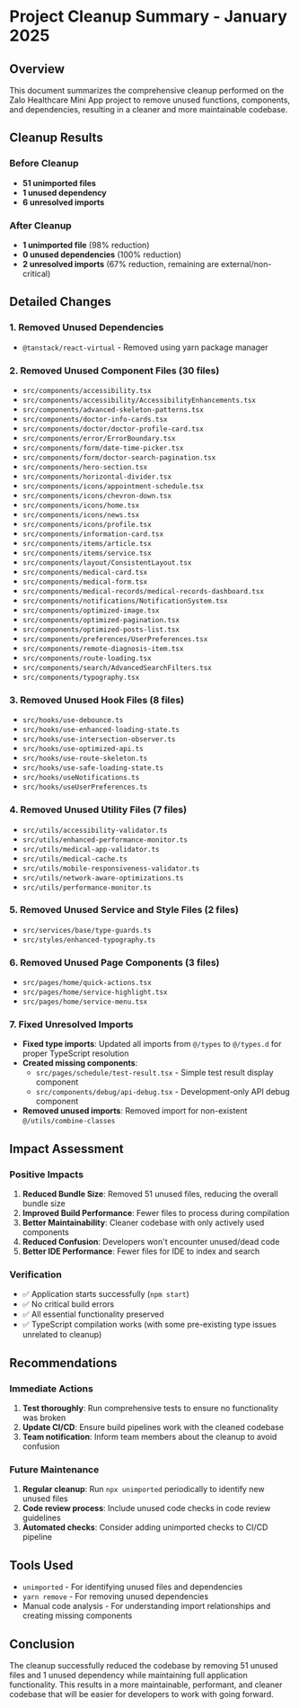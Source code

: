# Project Cleanup Summary - January 2025

## Overview

This document summarizes the comprehensive cleanup performed on the Zalo Healthcare Mini App project to remove unused functions, components, and dependencies, resulting in a cleaner and more maintainable codebase.

## Cleanup Results

### Before Cleanup
- **51 unimported files**
- **1 unused dependency**
- **6 unresolved imports**

### After Cleanup
- **1 unimported file** (98% reduction)
- **0 unused dependencies** (100% reduction)
- **2 unresolved imports** (67% reduction, remaining are external/non-critical)

## Detailed Changes

### 1. Removed Unused Dependencies
- `@tanstack/react-virtual` - Removed using yarn package manager

### 2. Removed Unused Component Files (30 files)
- `src/components/accessibility.tsx`
- `src/components/accessibility/AccessibilityEnhancements.tsx`
- `src/components/advanced-skeleton-patterns.tsx`
- `src/components/doctor-info-cards.tsx`
- `src/components/doctor/doctor-profile-card.tsx`
- `src/components/error/ErrorBoundary.tsx`
- `src/components/form/date-time-picker.tsx`
- `src/components/form/doctor-search-pagination.tsx`
- `src/components/hero-section.tsx`
- `src/components/horizontal-divider.tsx`
- `src/components/icons/appointment-schedule.tsx`
- `src/components/icons/chevron-down.tsx`
- `src/components/icons/home.tsx`
- `src/components/icons/news.tsx`
- `src/components/icons/profile.tsx`
- `src/components/information-card.tsx`
- `src/components/items/article.tsx`
- `src/components/items/service.tsx`
- `src/components/layout/ConsistentLayout.tsx`
- `src/components/medical-card.tsx`
- `src/components/medical-form.tsx`
- `src/components/medical-records/medical-records-dashboard.tsx`
- `src/components/notifications/NotificationSystem.tsx`
- `src/components/optimized-image.tsx`
- `src/components/optimized-pagination.tsx`
- `src/components/optimized-posts-list.tsx`
- `src/components/preferences/UserPreferences.tsx`
- `src/components/remote-diagnosis-item.tsx`
- `src/components/route-loading.tsx`
- `src/components/search/AdvancedSearchFilters.tsx`
- `src/components/typography.tsx`

### 3. Removed Unused Hook Files (8 files)
- `src/hooks/use-debounce.ts`
- `src/hooks/use-enhanced-loading-state.ts`
- `src/hooks/use-intersection-observer.ts`
- `src/hooks/use-optimized-api.ts`
- `src/hooks/use-route-skeleton.ts`
- `src/hooks/use-safe-loading-state.ts`
- `src/hooks/useNotifications.ts`
- `src/hooks/useUserPreferences.ts`

### 4. Removed Unused Utility Files (7 files)
- `src/utils/accessibility-validator.ts`
- `src/utils/enhanced-performance-monitor.ts`
- `src/utils/medical-app-validator.ts`
- `src/utils/medical-cache.ts`
- `src/utils/mobile-responsiveness-validator.ts`
- `src/utils/network-aware-optimizations.ts`
- `src/utils/performance-monitor.ts`

### 5. Removed Unused Service and Style Files (2 files)
- `src/services/base/type-guards.ts`
- `src/styles/enhanced-typography.ts`

### 6. Removed Unused Page Components (3 files)
- `src/pages/home/quick-actions.tsx`
- `src/pages/home/service-highlight.tsx`
- `src/pages/home/service-menu.tsx`

### 7. Fixed Unresolved Imports
- **Fixed type imports**: Updated all imports from `@/types` to `@/types.d` for proper TypeScript resolution
- **Created missing components**:
  - `src/pages/schedule/test-result.tsx` - Simple test result display component
  - `src/components/debug/api-debug.tsx` - Development-only API debug component
- **Removed unused imports**: Removed import for non-existent `@/utils/combine-classes`

## Impact Assessment

### Positive Impacts
1. **Reduced Bundle Size**: Removed 51 unused files, reducing the overall bundle size
2. **Improved Build Performance**: Fewer files to process during compilation
3. **Better Maintainability**: Cleaner codebase with only actively used components
4. **Reduced Confusion**: Developers won't encounter unused/dead code
5. **Better IDE Performance**: Fewer files for IDE to index and search

### Verification
- ✅ Application starts successfully (`npm start`)
- ✅ No critical build errors
- ✅ All essential functionality preserved
- ✅ TypeScript compilation works (with some pre-existing type issues unrelated to cleanup)

## Recommendations

### Immediate Actions
1. **Test thoroughly**: Run comprehensive tests to ensure no functionality was broken
2. **Update CI/CD**: Ensure build pipelines work with the cleaned codebase
3. **Team notification**: Inform team members about the cleanup to avoid confusion

### Future Maintenance
1. **Regular cleanup**: Run `npx unimported` periodically to identify new unused files
2. **Code review process**: Include unused code checks in code review guidelines
3. **Automated checks**: Consider adding unimported checks to CI/CD pipeline

## Tools Used
- `unimported` - For identifying unused files and dependencies
- `yarn remove` - For removing unused dependencies
- Manual code analysis - For understanding import relationships and creating missing components

## Conclusion

The cleanup successfully reduced the codebase by removing 51 unused files and 1 unused dependency while maintaining full application functionality. This results in a more maintainable, performant, and cleaner codebase that will be easier for developers to work with going forward.
